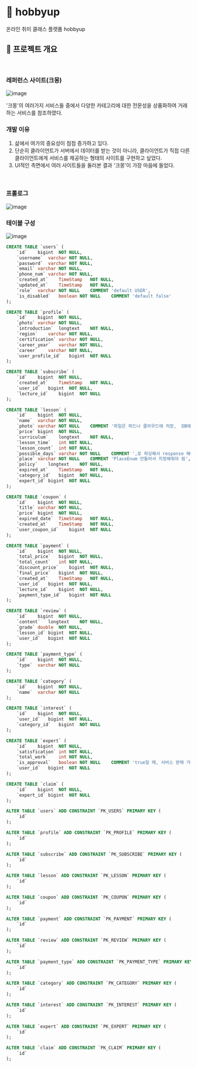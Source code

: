 # :dart: hobbyup
온라인 취미 클래스 플랫폼 hobbyup
<br>

## :triangular_flag_on_post: 프로젝트 개요
<br>

### 레퍼런스 사이트(크몽)
![image](https://user-images.githubusercontent.com/95184357/209761704-869e35aa-3d01-41f5-a18c-d26fb38bdb5f.png)

'크몽'의 여러가지 서비스들 중에서 다양한 카테고리에 대한 전문성을 상품화하여 거래하는 서비스를 참조하였다.
<br>

### 개발 이유
1. 삶에서 여가의 중요성이 점점 증가하고 있다.
2. 단순히 클라이언트가 서버에서 데이터를 받는 것이 아니라, 클라이언트가 직접 다른 클라이언트에게 서비스를 제공하는 형태의 사이트를 구현하고 싶었다.
3. UI적인 측면에서 여러 사이트들을 둘러본 결과 '크몽'이 가장 마음에 들었다.
<br>

### 프롤로그
![image](https://user-images.githubusercontent.com/95184357/209767132-57089374-cb4e-4d9b-8011-18257704d31b.png)
<br>

### 테이블 구성
![image](https://user-images.githubusercontent.com/95184357/209767385-a37e2ea3-8898-4e1c-941c-4455ded5d9a5.png)
```sql
CREATE TABLE `users` (
	`id`	bigint	NOT NULL,
	`username`	varchar	NOT NULL,
	`password`	varchar	NOT NULL,
	`email`	varchar	NOT NULL,
	`phone_num`	varchar	NOT NULL,
	`created_at`	TimeStamp	NOT NULL,
	`updated_at`	TimeStamp	NOT NULL,
	`role`	varchar	NOT NULL	COMMENT 'default USER',
	`is_disabled`	boolean	NOT NULL	COMMENT 'default false'
);

CREATE TABLE `profile` (
	`id`	bigint	NOT NULL,
	`photo`	varchar	NOT NULL,
	`introduction`	longtext	NOT NULL,
	`region`	varchar	NOT NULL,
	`certification`	varchar	NOT NULL,
	`career_year`	varchar	NOT NULL,
	`career`	varchar	NOT NULL,
	`user_profile_id`	bigint	NOT NULL
);

CREATE TABLE `subscribe` (
	`id`	bigint	NOT NULL,
	`created_at`	TimeStamp	NOT NULL,
	`user_id`	bigint	NOT NULL,
	`lecture_id`	bigint	NOT NULL
);

CREATE TABLE `lesson` (
	`id`	bigint	NOT NULL,
	`name`	varchar	NOT NULL,
	`photo`	varchar	NOT NULL	COMMENT '파일은 하드나 클라우드에 저장,  DB에는 경로만 저장',
	`price`	bigint	NOT NULL,
	`curriculum`	longtext	NOT NULL,
	`lesson_time`	int	NOT NULL,
	`lesson_count`	int	NOT NULL,
	`possible_days`	varchar	NOT NULL	COMMENT ',로 파싱해서 response 해야한다.',
	`place`	varchar	NOT NULL	COMMENT 'PlaceEnum 만들어서 지정해줘야 됨',
	`policy`	longtext	NOT NULL,
	`expired_at`	TimeStamp	NOT NULL,
	`category_id`	bigint	NOT NULL,
	`expert_id`	bigint	NOT NULL
);

CREATE TABLE `coupon` (
	`id`	bigint	NOT NULL,
	`title`	varchar	NOT NULL,
	`price`	bigint	NOT NULL,
	`expired_date`	TimeStamp	NOT NULL,
	`created_at`	TimeStamp	NOT NULL,
	`user_coupon_id`	bigint	NOT NULL
);

CREATE TABLE `payment` (
	`id`	bigint	NOT NULL,
	`total_price`	bigint	NOT NULL,
	`total_count`	int	NOT NULL,
	`discount_price`	bigint	NOT NULL,
	`final_price`	bigint	NOT NULL,
	`created_at`	TimeStamp	NOT NULL,
	`user_id`	bigint	NOT NULL,
	`lecture_id`	bigint	NOT NULL,
	`payment_type_id`	bigint	NOT NULL
);

CREATE TABLE `review` (
	`id`	bigint	NOT NULL,
	`content`	longtext	NOT NULL,
	`grade`	double	NOT NULL,
	`lesson_id`	bigint	NOT NULL,
	`user_id`	bigint	NOT NULL
);

CREATE TABLE `payment_type` (
	`id`	bigint	NOT NULL,
	`type`	varchar	NOT NULL
);

CREATE TABLE `category` (
	`id`	bigint	NOT NULL,
	`name`	varchar	NOT NULL
);

CREATE TABLE `interest` (
	`id`	bigint	NOT NULL,
	`user_id`	bigint	NOT NULL,
	`category_id`	bigint	NOT NULL
);

CREATE TABLE `expert` (
	`id`	bigint	NOT NULL,
	`satisfication`	int	NOT NULL,
	`total_work`	int	NOT NULL,
	`is_approval`	boolean	NOT NULL	COMMENT 'true일 때, 서비스 판매 가능',
	`user_id`	bigint	NOT NULL
);

CREATE TABLE `claim` (
	`id`	bigint	NOT NULL,
	`expert_id`	bigint	NOT NULL
);

ALTER TABLE `users` ADD CONSTRAINT `PK_USERS` PRIMARY KEY (
	`id`
);

ALTER TABLE `profile` ADD CONSTRAINT `PK_PROFILE` PRIMARY KEY (
	`id`
);

ALTER TABLE `subscribe` ADD CONSTRAINT `PK_SUBSCRIBE` PRIMARY KEY (
	`id`
);

ALTER TABLE `lesson` ADD CONSTRAINT `PK_LESSON` PRIMARY KEY (
	`id`
);

ALTER TABLE `coupon` ADD CONSTRAINT `PK_COUPON` PRIMARY KEY (
	`id`
);

ALTER TABLE `payment` ADD CONSTRAINT `PK_PAYMENT` PRIMARY KEY (
	`id`
);

ALTER TABLE `review` ADD CONSTRAINT `PK_REVIEW` PRIMARY KEY (
	`id`
);

ALTER TABLE `payment_type` ADD CONSTRAINT `PK_PAYMENT_TYPE` PRIMARY KEY (
	`id`
);

ALTER TABLE `category` ADD CONSTRAINT `PK_CATEGORY` PRIMARY KEY (
	`id`
);

ALTER TABLE `interest` ADD CONSTRAINT `PK_INTEREST` PRIMARY KEY (
	`id`
);

ALTER TABLE `expert` ADD CONSTRAINT `PK_EXPERT` PRIMARY KEY (
	`id`
);

ALTER TABLE `claim` ADD CONSTRAINT `PK_CLAIM` PRIMARY KEY (
	`id`
);

```

